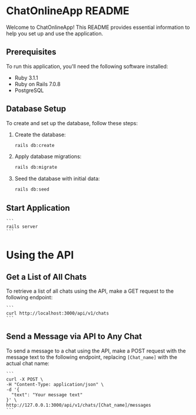 # ChatOnlineApp README

Welcome to ChatOnlineApp! This README provides essential information to help you set up and use the application.

## Prerequisites

To run this application, you'll need the following software installed:

- Ruby 3.1.1
- Ruby on Rails 7.0.8
- PostgreSQL

## Database Setup

To create and set up the database, follow these steps:

1. Create the database:

   ```bash
   rails db:create

2. Apply database migrations:

    ```bash
    rails db:migrate

3. Seed the database with initial data:

    ```bash
    rails db:seed

## Start Application

    ```
    rails server
    ```

# Using the API

## Get a List of All Chats

To retrieve a list of all chats using the API, make a GET request to the following endpoint:

    ```
    curl http://localhost:3000/api/v1/chats
    ```

## Send a Message via API to Any Chat

To send a message to a chat using the API, make a POST request with the message text to the following endpoint, replacing `[Chat_name]` with the actual chat name:

    ```
    curl -X POST \
    -H "Content-Type: application/json" \
    -d '{
      "text": "Your message text"
    }' \
    http://127.0.0.1:3000/api/v1/chats/[Chat_name]/messages
    ```
